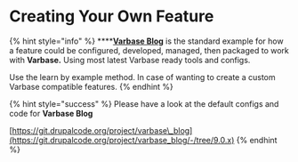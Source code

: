 # Creating Your Own Feature

{% hint style="info" %}
\*\*\*\*[**Varbase Blog**](https://www.drupal.org/project/varbase_blog) is the standard example for how a feature could be configured, developed, managed, then packaged to work with **Varbase.** Using most latest Varbase ready tools and configs.

Use the learn by example method. In case of wanting to create a custom Varbase compatible features.
{% endhint %}

{% hint style="success" %}
Please have a look at the default configs and code for **Varbase Blog**

[https://git.drupalcode.org/project/varbase\_blog](https://git.drupalcode.org/project/varbase_blog/-/tree/9.0.x)
{% endhint %}





